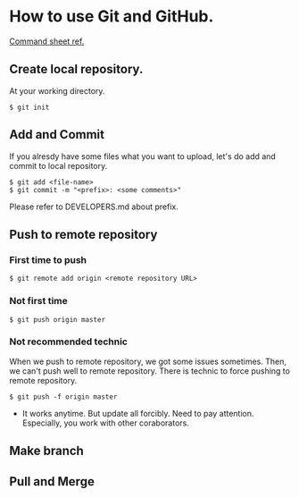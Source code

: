 # How to use Git and GitHub.
[Command sheet ref.](https://qiita.com/okamu_/items/d52a6900311ad9073628)
## Create local repository.
At your working directory.
```
$ git init
```

## Add and Commit
If you alresdy have some files what you want to upload, let's do add and commit to local repository.
```
$ git add <file-name>
$ git commit -m "<prefix>: <some comments>"
```
Please refer to DEVELOPERS.md about prefix.

## Push to remote repository
### First time to push
```
$ git remote add origin <remote repository URL>
```
### Not first time
```
$ git push origin master
```
### Not recommended technic
When we push to remote repository, we got some issues sometimes.
Then, we can't push well to remote repository.
There is technic to force pushing to remote repository.
```
$ git push -f origin master
```
* It works anytime. But update all forcibly. Need to pay attention. Especially, you work with other coraborators.

## Make branch

## Pull and Merge
